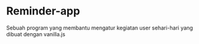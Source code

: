 # Reminder-app
Sebuah program yang membantu mengatur kegiatan user sehari-hari yang dibuat dengan vanilla.js
